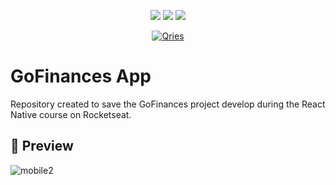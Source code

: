 <p align="center">          
 <img src="https://img.shields.io/badge/React_Native-20232A?style=for-the-badge&logo=react&logoColor=61DAFB">
 <img src="https://img.shields.io/badge/styled--components-DB7093?style=for-the-badge&logo=styled-components&logoColor=white">
 <img src="https://img.shields.io/badge/TypeScript-007ACC?style=for-the-badge&logo=typescript&logoColor=whit">
</p>
<p align="center">
 <a href="https://www.figma.com/file/xsaxUO4zc0m2uCfsKezfma/GoFinances-Ignite-(Copy)"><img alt="Qries" src="https://img.shields.io/badge/Figma-F24E1E?style=for-the-badge&logo=figma&logoColor=white"></a>
</p>
          
          
# GoFinances App
Repository created to save the GoFinances project develop during the React Native course on Rocketseat.

## 👀 Preview
![mobile2](https://user-images.githubusercontent.com/30303558/162341859-44320290-e3af-4ae0-9db1-bfc46fe1199d.gif)

